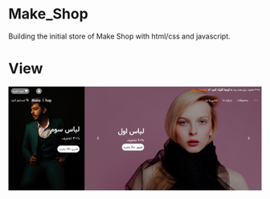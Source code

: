 # Make_Shop

Building the initial store of Make Shop with html/css and javascript.

# View

<img src="/Preview/img.jpg" alt="Make_Shop" width="1700" >

#
